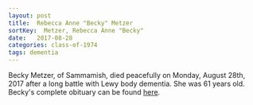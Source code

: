 ```yaml
---
layout: post
title:  Rebecca Anne "Becky" Metzer
sortKey:  Metzer, Rebecca Anne "Becky"
date:   2017-08-28
categories: class-of-1974
tags: dementia
---
```

Becky Metzer, of Sammamish, died peacefully on Monday, August 28th, 2017 after a long battle with Lewy body dementia. She was 61 years old. Becky's complete obituary can be found [here](http://tinyurl.com/ya2htqxr).
